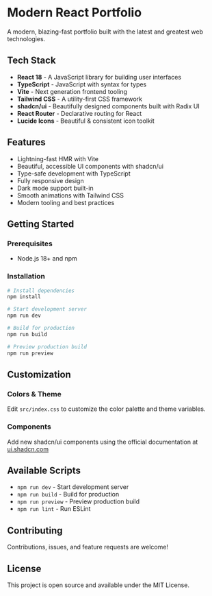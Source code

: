 # Modern React Portfolio

A modern, blazing-fast portfolio built with the latest and greatest web technologies.

## Tech Stack

- **React 18** - A JavaScript library for building user interfaces
- **TypeScript** - JavaScript with syntax for types
- **Vite** - Next generation frontend tooling
- **Tailwind CSS** - A utility-first CSS framework
- **shadcn/ui** - Beautifully designed components built with Radix UI
- **React Router** - Declarative routing for React
- **Lucide Icons** - Beautiful & consistent icon toolkit

## Features

- Lightning-fast HMR with Vite
- Beautiful, accessible UI components with shadcn/ui
- Type-safe development with TypeScript
- Fully responsive design
- Dark mode support built-in
- Smooth animations with Tailwind CSS
- Modern tooling and best practices

## Getting Started

### Prerequisites

- Node.js 18+ and npm

### Installation

```bash
# Install dependencies
npm install

# Start development server
npm run dev

# Build for production
npm run build

# Preview production build
npm run preview
```

## Customization

### Colors & Theme

Edit `src/index.css` to customize the color palette and theme variables.

### Components

Add new shadcn/ui components using the official documentation at [ui.shadcn.com](https://ui.shadcn.com)

## Available Scripts

- `npm run dev` - Start development server
- `npm run build` - Build for production
- `npm run preview` - Preview production build
- `npm run lint` - Run ESLint

## Contributing

Contributions, issues, and feature requests are welcome!

## License

This project is open source and available under the MIT License.
